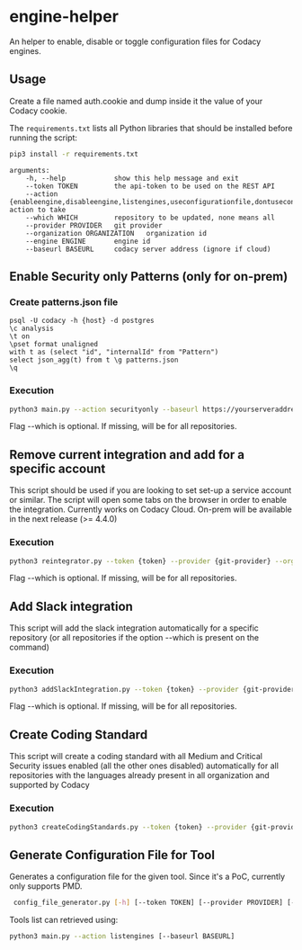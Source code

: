 # engine-helper

An helper to enable, disable or toggle configuration files for Codacy engines.


## Usage

Create a file named auth.cookie and dump inside it the value of your Codacy cookie.

The `requirements.txt` lists all Python libraries that should be installed before running the script:

```bash
pip3 install -r requirements.txt
```

```text
arguments:
    -h, --help            show this help message and exit
    --token TOKEN         the api-token to be used on the REST API
    --action {enableengine,disableengine,listengines,useconfigurationfile,dontuseconfigurationfile} action to take
    --which WHICH         repository to be updated, none means all
    --provider PROVIDER   git provider
    --organization ORGANIZATION   organization id
    --engine ENGINE       engine id
    --baseurl BASEURL     codacy server address (ignore if cloud)
```

## Enable Security only Patterns (only for on-prem)

### Create patterns.json file
```
psql -U codacy -h {host} -d postgres
\c analysis
\t on
\pset format unaligned
with t as (select "id", "internalId" from "Pattern")
select json_agg(t) from t \g patterns.json
\q
```

### Execution

```bash
python3 main.py --action securityonly --baseurl https://yourserveraddress --token {token} --provider {git-provider} --organization {organization} --which {repoId}
```
Flag --which is optional. If missing, will be for all repositories.

## Remove current integration and add for a specific account

This script should be used if you are looking to set set-up a service account or similar.
The script will open some tabs on the browser in order to enable the integration.
Currently works on Codacy Cloud. On-prem will be available in the next release (>= 4.4.0)

### Execution

```bash
python3 reintegrator.py --token {token} --provider {git-provider} --organization {organization} --which {reponame (optional)} --repoid {repoid (optional)} --baseurl {baseurl (optional)}
```

Flag --which is optional. If missing, will be for all repositories.

## Add Slack integration 

This script will add the slack integration automatically for a specific repository (or all repositories if the option --which is present on the command)

### Execution

```bash
python3 addSlackIntegration.py --token {token} --provider {git-provider} --organization {organization} --which {reponame (optional)} --repoid {repoid (optional)} --baseurl {baseurl (optional)} --slackChannel {slack channel} --webhookURL {url of slack app}
```

Flag --which is optional. If missing, will be for all repositories.


## Create Coding Standard 

This script will create a coding standard with all Medium and Critical Security issues enabled (all the other ones disabled) automatically for all repositories with the languages already present in all organization and supported by Codacy

### Execution

```bash
python3 createCodingStandards.py --token {token} --provider {git-provider} --organization {organization} --baseurl {baseurl (optional)}
```

## Generate Configuration File for Tool

Generates a configuration file for the given tool. Since it's a PoC, currently only supports PMD.

```bash
 config_file_generator.py [-h] [--token TOKEN] [--provider PROVIDER] [--organization ORGANIZATION] [--tooluuid TOOLUUID] [--baseurl BASEURL]
```

Tools list can retrieved using:
```bash
python3 main.py --action listengines [--baseurl BASEURL]
```
